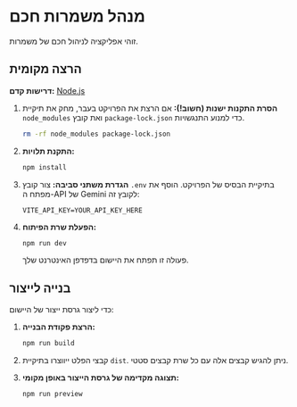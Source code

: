 # מנהל משמרות חכם

זוהי אפליקציה לניהול חכם של משמרות.

## הרצה מקומית

**דרישות קדם:** [Node.js](https://nodejs.org/)

1.  **הסרת התקנות ישנות (חשוב!):**
    אם הרצת את הפרויקט בעבר, מחק את תיקיית `node_modules` ואת קובץ `package-lock.json` כדי למנוע התנגשויות.
    ```bash
    rm -rf node_modules package-lock.json
    ```

2.  **התקנת תלויות:**
    ```bash
    npm install
    ```
3.  **הגדרת משתני סביבה:**
    צור קובץ `.env` בתיקיית הבסיס של הפרויקט. הוסף את מפתח ה-API של Gemini לקובץ זה:
    ```
    VITE_API_KEY=YOUR_API_KEY_HERE
    ```
4.  **הפעלת שרת הפיתוח:**
    ```bash
    npm run dev
    ```
    פעולה זו תפתח את היישום בדפדפן האינטרנט שלך.

## בנייה לייצור

כדי ליצור גרסת ייצור של היישום:

1.  **הרצת פקודת הבנייה:**
    ```bash
    npm run build
    ```
2.  קבצי הפלט ייווצרו בתיקיית `dist`. ניתן להגיש קבצים אלה עם כל שרת קבצים סטטי.

3.  **תצוגה מקדימה של גרסת הייצור באופן מקומי:**
    ```bash
    npm run preview
    ```